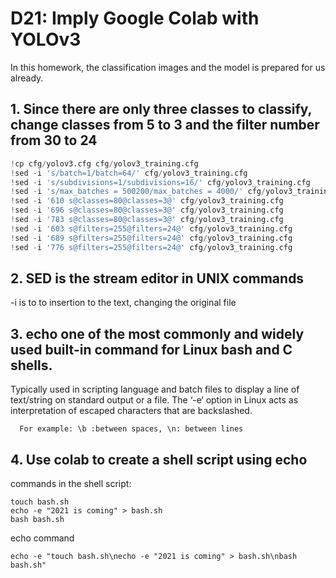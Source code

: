 # D21: Imply Google Colab with YOLOv3
In this homework, the classification images and the model is prepared for us already.
## 1. Since there are only three classes to classify, change classes from 5 to 3 and the filter number from 30 to 24
```python
!cp cfg/yolov3.cfg cfg/yolov3_training.cfg
!sed -i 's/batch=1/batch=64/' cfg/yolov3_training.cfg
!sed -i 's/subdivisions=1/subdivisions=16/' cfg/yolov3_training.cfg
!sed -i 's/max_batches = 500200/max_batches = 4000/' cfg/yolov3_training.cfg
!sed -i '610 s@classes=80@classes=3@' cfg/yolov3_training.cfg
!sed -i '696 s@classes=80@classes=3@' cfg/yolov3_training.cfg
!sed -i '783 s@classes=80@classes=3@' cfg/yolov3_training.cfg
!sed -i '603 s@filters=255@filters=24@' cfg/yolov3_training.cfg
!sed -i '689 s@filters=255@filters=24@' cfg/yolov3_training.cfg
!sed -i '776 s@filters=255@filters=24@' cfg/yolov3_training.cfg
```
## 2. **SED** is the stream editor in UNIX commands
-i is to to insertion to the text, changing the original file
## 3. **echo** one of the most commonly and widely used built-in command for Linux bash and C shells. 
Typically used in scripting language and batch files to display a line of text/string on standard output or a file.
The ‘-e‘ option in Linux acts as interpretation of escaped characters that are backslashed.
      
      For example: \b :between spaces, \n: between lines
## 4. Use colab to create a shell script using echo
commands in the shell script:
```linux
touch bash.sh 
echo -e "2021 is coming" > bash.sh 
bash bash.sh
```
echo command
```linux
echo -e "touch bash.sh\necho -e "2021 is coming" > bash.sh\nbash bash.sh" 
```
